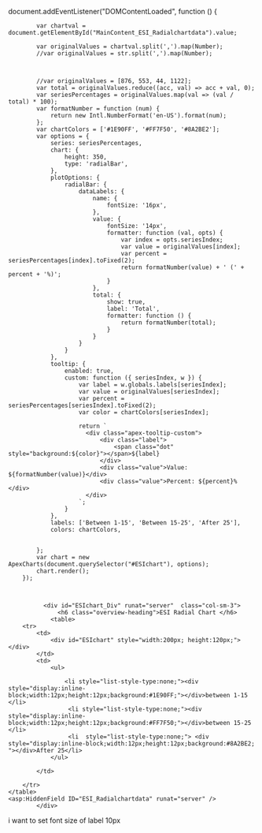  document.addEventListener("DOMContentLoaded", function () {

            var chartval = document.getElementById("MainContent_ESI_Radialchartdata").value;

            var originalValues = chartval.split(',').map(Number);
            //var originalValues = str.split(',').map(Number);



            //var originalValues = [876, 553, 44, 1122];
            var total = originalValues.reduce((acc, val) => acc + val, 0);
            var seriesPercentages = originalValues.map(val => (val / total) * 100);
            var formatNumber = function (num) {
                return new Intl.NumberFormat('en-US').format(num);
            };
            var chartColors = ['#1E90FF', '#FF7F50', '#8A2BE2'];
            var options = {
                series: seriesPercentages,
                chart: {
                    height: 350,
                    type: 'radialBar',
                },
                plotOptions: {
                    radialBar: {
                        dataLabels: {
                            name: {
                                fontSize: '16px',
                            },
                            value: {
                                fontSize: '14px',
                                formatter: function (val, opts) {
                                    var index = opts.seriesIndex;
                                    var value = originalValues[index];
                                    var percent = seriesPercentages[index].toFixed(2);
                                    return formatNumber(value) + ' (' + percent + '%)';
                                }
                            },
                            total: {
                                show: true,
                                label: 'Total',
                                formatter: function () {
                                    return formatNumber(total);
                                }
                            }
                        }
                    }
                },
                tooltip: {
                    enabled: true,
                    custom: function ({ seriesIndex, w }) {
                        var label = w.globals.labels[seriesIndex];
                        var value = originalValues[seriesIndex];
                        var percent = seriesPercentages[seriesIndex].toFixed(2);
                        var color = chartColors[seriesIndex];

                        return `
                          <div class="apex-tooltip-custom">
                              <div class="label">
                                  <span class="dot" style="background:${color}"></span>${label}
                              </div>
                              <div class="value">Value: ${formatNumber(value)}</div>
                              <div class="value">Percent: ${percent}%</div>
                          </div>
                        `;
                    }
                },
                labels: ['Between 1-15', 'Between 15-25', 'After 25'],
                colors: chartColors,


            };
            var chart = new ApexCharts(document.querySelector("#ESIchart"), options);
            chart.render();
        });



              <div id="ESIchart_Div" runat="server"  class="col-sm-3">
                  <h6 class="overview-heading">ESI Radial Chart </h6>
                <table>
        <tr>
            <td>
                <div id="ESIchart" style="width:200px; height:120px;"></div>
            </td>
            <td>
                <ul>
                    
                    <li style="list-style-type:none;"><div style="display:inline-block;width:12px;height:12px;background:#1E90FF;"></div>between 1-15 </li>
                     <li style="list-style-type:none;"><div style="display:inline-block;width:12px;height:12px;background:#FF7F50;"></div>between 15-25 </li>
                     <li  style="list-style-type:none;"> <div style="display:inline-block;width:12px;height:12px;background:#8A2BE2; "></div>After 25</li>
                </ul>
            
            </td>
            
        </tr>
    </table>
    <asp:HiddenField ID="ESI_Radialchartdata" runat="server" />
            </div>




i want to set font size of label 10px
